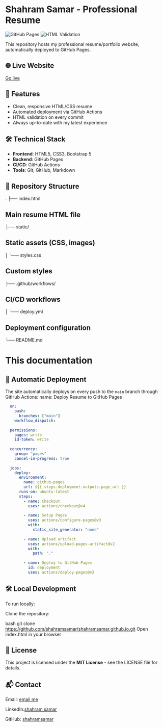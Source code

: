 # Shahram Samar - Professional Resume

![GitHub Pages](https://github.com/shahramsamar/shahramsamar.github.io/actions/workflows/deploy.yml/badge.svg)
![HTML Validation](https://img.shields.io/badge/HTML-Valid-brightgreen)

This repository hosts my professional resume/portfolio website, automatically deployed to GitHub Pages.

## 🌐 Live Website
[Go live](shahramsamar.netlify.app/)

## 🚀 Features
- Clean, responsive HTML/CSS resume
- Automated deployment via GitHub Actions
- HTML validation on every commit
- Always up-to-date with my latest experience

## 🛠️ Technical Stack
- **Frontend**: HTML5, CSS3, Bootstrap 5
- **Backend**: GitHub Pages
- **CI/CD**: GitHub Actions
- **Tools**: Git, GitHub, Markdown

## 📂 Repository Structure
. ├── index.html
 ## Main resume HTML file
   ├── static/ 
 ## Static assets (CSS, images)
   │ └── styles.css 
 ## Custom styles
   ├── .github/workflows/
 ## CI/CD workflows
   │ └── deploy.yml
 ## Deployment configuration
   └── README.md 
# This documentation
## 🚄 Automatic Deployment
The site automatically deploys on every push to the `main` branch through GitHub Actions:
name: Deploy Resume to GitHub Pages
``` yml
  on:
    push:
      branches: ["main"]
    workflow_dispatch:
  
  permissions:
    pages: write
    id-token: write
  
  concurrency:
    group: "pages"
    cancel-in-progress: true
  
  jobs:
    deploy:
      environment:
        name: github-pages
        url: ${{ steps.deployment.outputs.page_url }}
      runs-on: ubuntu-latest
      steps:
        - name: Checkout
          uses: actions/checkout@v4
  
        - name: Setup Pages
          uses: actions/configure-pages@v3
          with:
            static_site_generator: "none"
  
        - name: Upload artifact
          uses: actions/upload-pages-artifact@v2
          with:
            path: "."
  
        - name: Deploy to GitHub Pages
          id: deployment
          uses: actions/deploy-pages@v2
```
        
## 🛠️ Local Development
To run locally:

Clone the repository:

bash
git clone https://github.com/shahramsamar/shahramsamar.github.io.git
Open index.html in your browser

## 📜 License
This project is licensed under the **MIT License** - see the LICENSE file for details.

## 📬 Contact
Email: [email me](shahramsamar.dev@gmail.com)

LinkedIn:[shahram samar](https://www.linkedin.com/in/shahram-samar/) 

GitHub: [shahramsamar]( https://github.com/shahramsamar)
